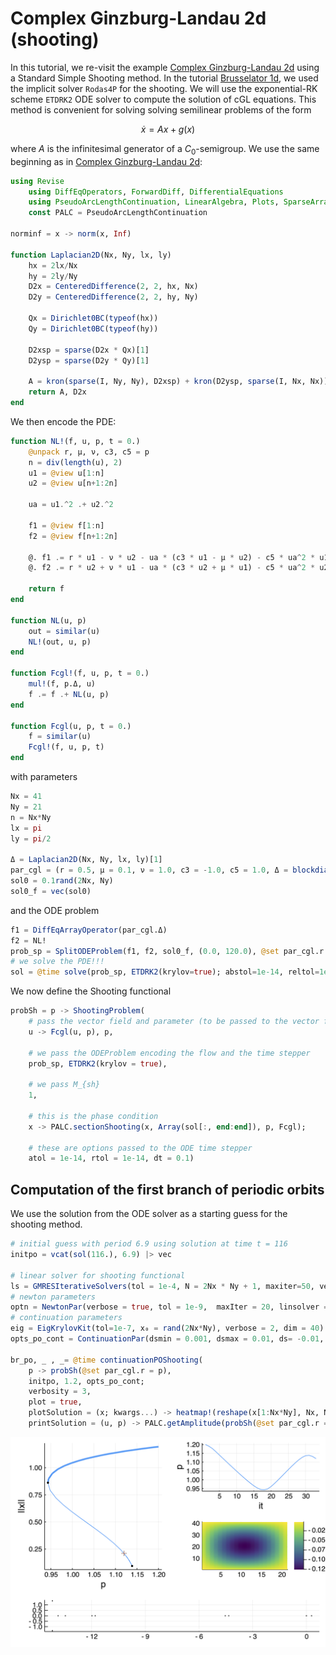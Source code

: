 # Complex Ginzburg-Landau 2d (shooting)

In this tutorial, we re-visit the example [Complex Ginzburg-Landau 2d](@ref) using a Standard Simple Shooting method. In the tutorial [Brusselator 1d](@ref), we used the implicit solver `Rodas4P` for the shooting. We will use the exponential-RK scheme `ETDRK2` ODE solver to compute the solution of cGL equations. This method is convenient for solving solving semilinear problems of the form 

$$\dot x = Ax+g(x)$$ 

where $A$ is the infinitesimal generator of a $C_0$-semigroup. We use the same beginning as in [Complex Ginzburg-Landau 2d](@ref):

```julia
using Revise
	using DiffEqOperators, ForwardDiff, DifferentialEquations
	using PseudoArcLengthContinuation, LinearAlgebra, Plots, SparseArrays, Parameters, Setfield
	const PALC = PseudoArcLengthContinuation

norminf = x -> norm(x, Inf)

function Laplacian2D(Nx, Ny, lx, ly)
	hx = 2lx/Nx
	hy = 2ly/Ny
	D2x = CenteredDifference(2, 2, hx, Nx)
	D2y = CenteredDifference(2, 2, hy, Ny)
	
	Qx = Dirichlet0BC(typeof(hx))
	Qy = Dirichlet0BC(typeof(hy))
	
	D2xsp = sparse(D2x * Qx)[1]
	D2ysp = sparse(D2y * Qy)[1]

	A = kron(sparse(I, Ny, Ny), D2xsp) + kron(D2ysp, sparse(I, Nx, Nx))
	return A, D2x
end
```

We then encode the PDE:

```julia
function NL!(f, u, p, t = 0.)
	@unpack r, μ, ν, c3, c5 = p
	n = div(length(u), 2)
	u1 = @view u[1:n]
	u2 = @view u[n+1:2n]

	ua = u1.^2 .+ u2.^2

	f1 = @view f[1:n]
	f2 = @view f[n+1:2n]

	@. f1 .= r * u1 - ν * u2 - ua * (c3 * u1 - μ * u2) - c5 * ua^2 * u1
	@. f2 .= r * u2 + ν * u1 - ua * (c3 * u2 + μ * u1) - c5 * ua^2 * u2

	return f
end

function NL(u, p)
	out = similar(u)
	NL!(out, u, p)
end

function Fcgl!(f, u, p, t = 0.)
	mul!(f, p.Δ, u)
	f .= f .+ NL(u, p)
end

function Fcgl(u, p, t = 0.)
	f = similar(u)
	Fcgl!(f, u, p, t)
end
```

with parameters 

```julia
Nx = 41
Ny = 21
n = Nx*Ny
lx = pi
ly = pi/2

Δ = Laplacian2D(Nx, Ny, lx, ly)[1]
par_cgl = (r = 0.5, μ = 0.1, ν = 1.0, c3 = -1.0, c5 = 1.0, Δ = blockdiag(Δ, Δ))
sol0 = 0.1rand(2Nx, Ny)
sol0_f = vec(sol0)
```

and the ODE problem

```julia
f1 = DiffEqArrayOperator(par_cgl.Δ)
f2 = NL!
prob_sp = SplitODEProblem(f1, f2, sol0_f, (0.0, 120.0), @set par_cgl.r = 1.2)
# we solve the PDE!!!
sol = @time solve(prob_sp, ETDRK2(krylov=true); abstol=1e-14, reltol=1e-14, dt = 0.1)
```

We now define the Shooting functional

```julia
probSh = p -> ShootingProblem(
	# pass the vector field and parameter (to be passed to the vector field)
	u -> Fcgl(u, p), p,

	# we pass the ODEProblem encoding the flow and the time stepper
	prob_sp, ETDRK2(krylov = true),

	# we pass M_{sh}
	1,

	# this is the phase condition
	x -> PALC.sectionShooting(x, Array(sol[:, end:end]), p, Fcgl);

	# these are options passed to the ODE time stepper
	atol = 1e-14, rtol = 1e-14, dt = 0.1)
```

## Computation of the first branch of periodic orbits

We use the solution from the ODE solver as a starting guess for the shooting method.

```julia
# initial guess with period 6.9 using solution at time t = 116
initpo = vcat(sol(116.), 6.9) |> vec

# linear solver for shooting functional
ls = GMRESIterativeSolvers(tol = 1e-4, N = 2Nx * Ny + 1, maxiter=50, verbose = false)
# newton parameters
optn = NewtonPar(verbose = true, tol = 1e-9,  maxIter = 20, linsolver = ls)
# continuation parameters
eig = EigKrylovKit(tol=1e-7, x₀ = rand(2Nx*Ny), verbose = 2, dim = 40)
opts_po_cont = ContinuationPar(dsmin = 0.001, dsmax = 0.01, ds= -0.01, pMax = 1.5, maxSteps = 60, newtonOptions = (@set optn.eigsolver = eig), nev = 5, precisionStability = 1e-3, detectBifurcation = 2)

br_po, _ , _= @time continuationPOShooting(
	p -> probSh(@set par_cgl.r = p),
	initpo, 1.2, opts_po_cont;
	verbosity = 3,
	plot = true,
	plotSolution = (x; kwargs...) -> heatmap!(reshape(x[1:Nx*Ny], Nx, Ny); color=:viridis, kwargs...),
	printSolution = (u, p) -> PALC.getAmplitude(probSh(@set par_cgl.r = p), u; ratio = 2), normC = norminf)
```

![](cgl-sh-br.png)
